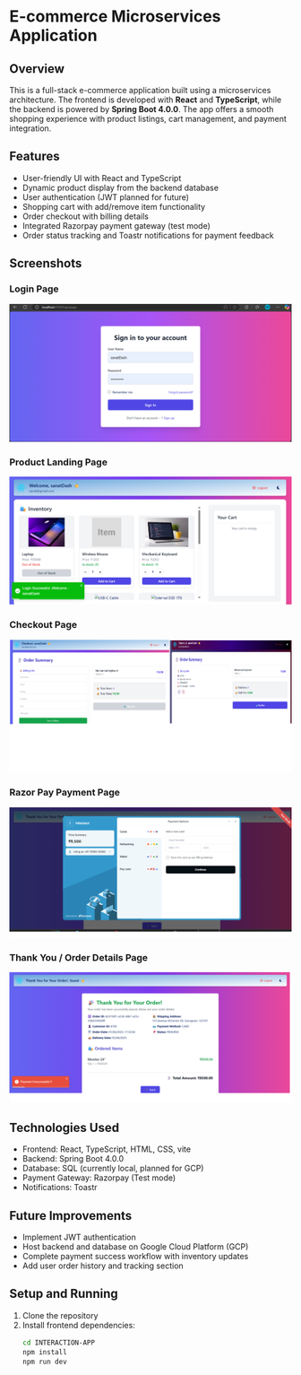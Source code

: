 # E-commerce Microservices Application

## Overview

This is a full-stack e-commerce application built using a microservices architecture. The frontend is developed with **React** and **TypeScript**, while the backend is powered by **Spring Boot 4.0.0**. The app offers a smooth shopping experience with product listings, cart management, and payment integration.

## Features

- User-friendly UI with React and TypeScript
- Dynamic product display from the backend database
- User authentication (JWT planned for future)
- Shopping cart with add/remove item functionality
- Order checkout with billing details
- Integrated Razorpay payment gateway (test mode)
- Order status tracking and Toastr notifications for payment feedback

## Screenshots

<!-- ### Welcome Page -->
<!-- ![Welcome Page](./images/welcome-page.png) -->

### Login Page

![Login Page](./images/login-page.png)

### Product Landing Page

![Landing Page](./images/landing-page.png)

### Checkout Page

![Checkout Page](./images/checkout-page.png)

### Razor Pay Payment Page

![Thank You Page](./images/payment-page.png)

### Thank You / Order Details Page

![Thank You Page](./images/thankyou-page.png)

## Technologies Used

- Frontend: React, TypeScript, HTML, CSS, vite
- Backend: Spring Boot 4.0.0
- Database: SQL (currently local, planned for GCP)
- Payment Gateway: Razorpay (Test mode)
- Notifications: Toastr

## Future Improvements

- Implement JWT authentication
- Host backend and database on Google Cloud Platform (GCP)
- Complete payment success workflow with inventory updates
- Add user order history and tracking section

## Setup and Running

1. Clone the repository
2. Install frontend dependencies:
   ```bash
   cd INTERACTION-APP
   npm install
   npm run dev
   ```
